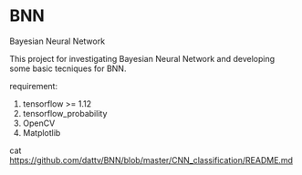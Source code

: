 # BNN
Bayesian Neural Network

This project for investigating Bayesian Neural Network and developing some basic tecniques for BNN.

requirement:

1. tensorflow >= 1.12
2. tensorflow_probability
3. OpenCV
4. Matplotlib
 

cat https://github.com/dattv/BNN/blob/master/CNN_classification/README.md  



[include]: https://github.com/dattv/BNN/blob/master/CNN_classification/README.md 